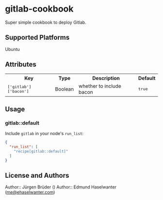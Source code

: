# gitlab-cookbook

Super simple cookbook to deploy Gitlab.

## Supported Platforms

Ubuntu

## Attributes

<table>
  <tr>
    <th>Key</th>
    <th>Type</th>
    <th>Description</th>
    <th>Default</th>
  </tr>
  <tr>
    <td><tt>['gitlab']['bacon']</tt></td>
    <td>Boolean</td>
    <td>whether to include bacon</td>
    <td><tt>true</tt></td>
  </tr>
</table>

## Usage

### gitlab::default

Include `gitlab` in your node's `run_list`:

```json
{
  "run_list": [
    "recipe[gitlab::default]"
  ]
}
```

## License and Authors

Author:: Jürgen Brüder ()
Author:: Edmund Haselwanter (me@ehaselwanter.com)
